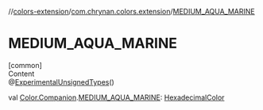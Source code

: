 //[colors-extension](../../index.md)/[com.chrynan.colors.extension](index.md)/[MEDIUM_AQUA_MARINE](-m-e-d-i-u-m_-a-q-u-a_-m-a-r-i-n-e.md)



# MEDIUM_AQUA_MARINE  
[common]  
Content  
@[ExperimentalUnsignedTypes](https://kotlinlang.org/api/latest/jvm/stdlib/kotlin/-experimental-unsigned-types/index.html)()  
  
val [Color.Companion](../../../colors-core/colors-core/com.chrynan.colors/-color/-companion/index.md).[MEDIUM_AQUA_MARINE](-m-e-d-i-u-m_-a-q-u-a_-m-a-r-i-n-e.md): [HexadecimalColor](../../../colors-core/colors-core/com.chrynan.colors/-hexadecimal-color/index.md)  



